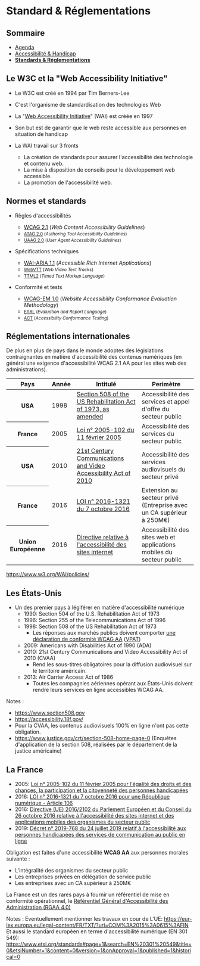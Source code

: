 # Standard &amp; Réglementations

<!-- .slide: class="page-title" -->



## Sommaire

<!-- .slide: class="toc" -->

- [Agenda](#/0)
- [Accessibilité &amp; Handicap](#/1)
- **[Standards &amp; Réglementations](#/2)**



## Le W3C et la "Web Accessibility Initiative"

- Le W3C est créé en 1994 par Tim Berners-Lee
- C'est l'organisme de standardisation des technologies Web

- La "[Web Accessibility Initiative](https://www.w3.org/WAI/)" (WAI) est créée en 1997
- Son but est de garantir que le web reste accessible aux personnes en situation de handicap
- La WAI travail sur 3 fronts
  - La création de standards pour assurer l'accessibilité des technologie et contenu web.
  - La mise à disposition de conseils pour le développement web accessible.
  - La promotion de l'accessibilité web.



## Normes et standards

- Règles d'accessibilités
  - [WCAG 2.1](https://www.w3.org/TR/WCAG/) (<i lang="en" title="Recommendation pour l'accessibilité des contenu web">Web Content Accessibility Guidelines</i>)
  - <small>[ATAG 2.0](https://www.w3.org/TR/ATAG/) (<i lang="en" title="Recommendation pour l'accessibilité des outils de création">Authoring Tool Accessibility Guidelines</i>)</small>
  - <small>[UAAG 2.0](https://www.w3.org/TR/UAAG20/) (<i lang="en" title="Recommendation pour l'accessibilité des agents utilisateurs">User Agent Accessibility Guidelines</i>)</small>

- Spécifications techniques
  - [WAI-ARIA 1.1](https://www.w3.org/TR/wai-aria/) (<i lang="en" title="Application Internet riche accessible">Accessible Rich Internet Applications</i>)
  - <small>[WebVTT](https://www.w3.org/TR/webvtt/) (<i lang="en" title="Pistes de sous-titre vidéo pour le web">Web Video Text Tracks</i>)</small>
  - <small>[TTML2](https://www.w3.org/TR/ttml/) (<i lang="en" title="Langage de balises pour le text chronométré">Timed Text Markup Language</i>)</small>

- Conformité et tests
  - [WCAG-EM 1.0](https://www.w3.org/TR/WCAG-EM/) (<i lang="en" title="Methodologie pour l'évaluation de la conformité de l'accessibilité des sites web">Website Accessibility Conformance Evaluation Methodology</i>)
  - <small>[EARL](https://www.w3.org/WAI/standards-guidelines/earl/) (<i lang="en" title="Langage d'évaluation et de restitution">Evaluation and Report Language</i>)</small>
  - <small>[ACT](https://www.w3.org/WAI/standards-guidelines/act/) (<i lang="en" title="Formalisation des tests de conformité de l'accessibilité">Accessibility Conformance Testing</i>)</small>



## Réglementations internationales

De plus en plus de pays dans le monde adoptes des législations contraignantes en matière d'accessibilité des contenus numériques (en général une exigence d'accessibilité WCAG 2.1 AA pour les sites web des administrations).

<table>
  <thead><tr><th scope="col">Pays</th><th scope="col">Année</th><th scope="col">Intitulé</th><th scope="col">Perimètre</th></tr></thead>
  <tr><th scope="row">USA</th><td>1998</td><td><a href="https://www.section508.gov" target="_blank" lang="en" hreflang="en">Section 508 of the US Rehabilitation Act of 1973, as amended</a></td><td>Accessibilité des services et appel d'offre du secteur public</td></tr>
  <tr><th scope="row">France</th><td>2005</td><td><a href="http://references.modernisation.gouv.fr/rgaa-accessibilite/" target="_blank">Loi n° 2005-102 du 11 février 2005</a></td><td>Accessibilité des services du secteur public</td></tr>
  <tr><th scope="row">USA</th><td>2010</td><td><a href="https://www.fcc.gov/general/twenty-first-century-communications-and-video-accessibility-act-0" target="_blank" lang="en" hreflang="en">21st Century Communications and Video Accessibility Act of 2010</a></td><td>Accessibilité des services audiovisuels du secteur privé</td></tr>
  <tr><th scope="row">France</th><td>2016</td><td><a href="https://www.legifrance.gouv.fr/jorf/article_jo/JORFARTI000033203504?r=kmZ6EYGPYw" target="_blank">LOI n° 2016-1321 du 7 octobre 2016</a></td><td>Extension au secteur privé (Entreprise avec un CA supérieur à 250M€)</td></tr>
  <tr><th scope="row">Union Européenne</th><td>2016</td><td><a href="https://eur-lex.europa.eu/legal-content/FR/TXT/HTML/?uri=CELEX:32016L2102&from=EN#d1e871-1-1" target="_blank">Directive relative à l'accessibilité des sites internet</a></td><td>Accessibilité des sites web et applications mobiles du secteur public</td></tr>
</table>

https://www.w3.org/WAI/policies/



## Les États-Unis

- Un des premier pays à légiférer en matière d'accessibilité numérique
  - 1990: Section 504 of the U.S. Rehabilitation Act of 1973
  - 1996: Section 255 of the Telecommunications Act of 1996
  - 1998: Section 508 of the US Rehabilitation Act of 1973
    - Les réponses aux marchés publics doivent comporter [une déclaration de conformité WCAG AA](https://www.itic.org/policy/accessibility/vpat) (<abbr lang="en" title="Voluntary Product Accessibility Template">VPAT</abbr>)
  - 2009: Americans with Disabilities Act of 1990 (ADA)
  - 2010: 21st Century Communications and Video Accessibility Act of 2010 (CVAA)
    - Rend les sous-titres obligatoires pour la diffusion audiovisuel sur le territoire américain.
  - 2013: Air Carrier Access Act of 1986
    - Toutes les compagnies aériennes opérant aux États-Unis doivent rendre leurs services en ligne accessibles WCAG AA.

Notes :
- https://www.section508.gov
- https://accessibility.18f.gov/
- Pour la CVAA, les contenus audiovisuels 100% en ligne n'ont pas cette obligation.
- https://www.justice.gov/crt/section-508-home-page-0 (Enquêtes d'application de la section 508, réalisées par le département de la justice américaine)



## La France

- 2005: [Loi n° 2005-102 du 11 février 2005 pour l'égalité des droits et des chances, la participation et la citoyenneté des personnes handicapées](https://www.legifrance.gouv.fr/dossierlegislatif/JORFDOLE000017759074/)
- 2016: [LOI n° 2016-1321 du 7 octobre 2016 pour une République numérique - Article 106](https://www.legifrance.gouv.fr/dossierlegislatif/JORFDOLE000031589829/)
- 2016: [Directive (UE) 2016/2102 du Parlement Européen et du Conseil du 26 octobre 2016 relative à l'accessibilité des sites internet et des applications mobiles des organismes du secteur public](https://eur-lex.europa.eu/eli/dir/2016/2102/oj?locale=fr)
- 2019: [Décret n° 2019-768 du 24 juillet 2019 relatif à l'accessibilité aux personnes handicapées des services de communication au public en ligne](https://www.legifrance.gouv.fr/jorf/id/JORFTEXT000038811937)

Obligation est faites d'une accessibilité **WCAG AA** aux personnes morales suivante :
- L'intégralité des organismes du secteur public
- Les entreprises privées en délégation de service public
- Les entreprises avec un CA supérieur à 250M€

La France est un des rares pays à fournir un référentiel de mise en conformité opérationnel, le [Référentiel Général d'Accessibilité des Administration (RGAA 4.0)](https://www.numerique.gouv.fr/publications/rgaa-accessibilite/)

Notes :
Eventuellement mentionner les travaux en cour de L'UE: https://eur-lex.europa.eu/legal-content/FR/TXT/?uri=COM%3A2015%3A0615%3AFIN
Et aussi le standard européen en terme d'accessibilité numérique (EN 301 549): https://www.etsi.org/standards#page=1&search=EN%20301%20549&title=0&etsiNumber=1&content=0&version=1&onApproval=1&published=1&historical=0



<!-- .slide: class="page-questions" -->
